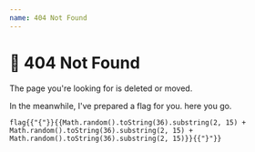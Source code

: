 ```yaml
---
name: 404 Not Found
---
```


# &#129327; 404 Not Found

The page you're looking for is deleted or moved.

In the meanwhile, I've prepared a flag for you. here you go.
```
flag{{"{"}}{{Math.random().toString(36).substring(2, 15) + Math.random().toString(36).substring(2, 15) + Math.random().toString(36).substring(2, 15)}}{{"}"}}
```
